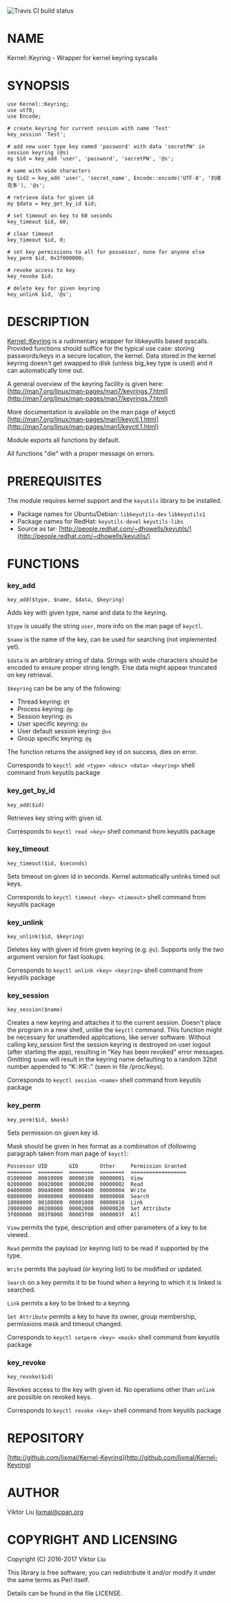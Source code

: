 <div>
    <p>
        <img src="https://travis-ci.org/lixmal/Kernel-Keyring.png?branch=master" alt="Travis CI build status">
    </p>
</div>

# NAME

Kernel::Keyring - Wrapper for kernel keyring syscalls

# SYNOPSIS

    use Kernel::Keyring;
    use utf8;
    use Encode;

    # create keyring for current session with name 'Test'
    key_session 'Test';

    # add new user type key named 'password' with data 'secretPW' in session keyring (@s)
    my $id = key_add 'user', 'password', 'secretPW', '@s';

    # same with wide characters
    my $id2 = key_add 'user', 'secret_name', Encode::encode('UTF-8', '刘维克多'), '@s';

    # retrieve data for given id
    my $data = key_get_by_id $id;

    # set timeout on key to 60 seconds
    key_timeout $id, 60;

    # clear timeout
    key_timeout $id, 0;

    # set key permissions to all for possessor, none for anyone else
    key_perm $id, 0x3f000000;

    # revoke access to key
    key_revoke $id;

    # delete key for given keyring
    key_unlink $id, '@s';

# DESCRIPTION

[Kernel::Keyring](https://metacpan.org/pod/Kernel::Keyring) is a rudimentary wrapper for libkeyutils based syscalls.
Provided functions should suffice for the typical use case: storing passwords/keys in a secure location, the kernel.
Data stored in the kernel keyring doesn't get swapped to disk (unless big\_key type is used) and it can automatically time out.

A general overview of the keyring facility is given here: [http://man7.org/linux/man-pages/man7/keyrings.7.html](http://man7.org/linux/man-pages/man7/keyrings.7.html)

More documentation is available on the man page of keyctl [http://man7.org/linux/man-pages/man1/keyctl.1.html](http://man7.org/linux/man-pages/man1/keyctl.1.html)

Module exports all functions by default.

All functions "die" with a proper message on errors.

# PREREQUISITES

The module requires kernel support and the `keyutils` library to be installed.

- Package names for Ubuntu/Debian: `libkeyutils-dev` `libkeyutils1`
- Package names for RedHat: `keyutils-devel` `keyutils-libs`
- Source as tar: [http://people.redhat.com/~dhowells/keyutils/](http://people.redhat.com/~dhowells/keyutils/)

# FUNCTIONS

### key\_add

    key_add($type, $name, $data, $keyring)

Adds key with given type, name and data to the keyring.

`$type` is usually the string `user`, more info on the man page of `keyctl`.

`$name` is the name of the key, can be used for searching (not implemented yet).

`$data` is an arbitrary string of data. Strings with wide characters should be encoded to ensure proper string length.
Else data might appear truncated on key retrieval.

`$keyring` can be be any of the following:

- Thread keyring: `@t`
- Process keyring: `@p`
- Session keyring: `@s`
- User specific keyring: `@u`
- User default session keyring: `@us`
- Group specific keyring: `@g`

The function returns the assigned key id on success, dies on error.

Corresponds to `keyctl add <type> <desc> <data> <keyring>` shell command from keyutils package

### key\_get\_by\_id

    key_add($id)

Retrieves key string with given id.

Corresponds to `keyctl read <key>` shell command from keyutils package

### key\_timeout

    key_timeout($id, $seconds)

Sets timeout on given id in seconds. Kernel automatically unlinks timed out keys.

Corresponds to `keyctl timeout <key> <timeout>` shell command from keyutils package

### key\_unlink

    key_unlink($id, $keyring)

Deletes key with given id from given keyring (e.g. `@s`). Supports only the two argument version for fast lookups.

Corresponds to `keyctl unlink <key> <keyring>` shell command from keyutils package

### key\_session

    key_session($name)

Creates a new keyring and attaches it to the current session. Doesn't place the program in a new shell, unlike the `keyctl` command.
This function might be necessary for unattended applications, like server software.
Without calling key\_session first the session keyring is destroyed on user logout (after starting the app), resulting in "Key has been revoked" error messages.
Omitting `$name` will result in the keyring name defaulting to a random 32bit number appended to "K::KR::" (seen in file /proc/keys).

Corresponds to `keyctl session <name>` shell command from keyutils package

### key\_perm

    key_perm($id, $mask)

Sets permission on given key id.

Mask should be given in hex format
as a combination of (following paragraph taken from man page of `keyctl`:

    Possessor UID       GID       Other     Permission Granted
    ========  ========  ========  ========  ==================
    01000000  00010000  00000100  00000001  View
    02000000  00020000  00000200  00000002  Read
    04000000  00040000  00000400  00000004  Write
    08000000  00080000  00000800  00000008  Search
    10000000  00100000  00001000  00000010  Link
    20000000  00200000  00002000  00000020  Set Attribute
    3f000000  003f0000  00003f00  0000003f  All

`View` permits the type, description and other parameters of a key to be viewed.

`Read` permits the payload (or keyring list) to be read if supported by the type.

`Write` permits the payload (or keyring list) to be modified or updated.

`Search` on a key permits it to be found when a keyring to which it is linked is searched.

`Link` permits a key to be linked to a keyring.

`Set Attribute` permits a key to have its owner, group membership, permissions mask and timeout changed.

Corresponds to `keyctl setperm <key> <mask>` shell command from keyutils package

### key\_revoke

    key_revoke($id)

Revokes access to the key with given id. No operations other than `unlink` are possible on revoked keys.

Corresponds to `keyctl revoke <key>` shell command from keyutils package

# REPOSITORY

[http://github.com/lixmal/Kernel-Keyring](http://github.com/lixmal/Kernel-Keyring)

# AUTHOR

Viktor Liu <lixmal@cpan.org>

# COPYRIGHT AND LICENSING

Copyright (C) 2016-2017 Viktor Liu

This library is free software; you can redistribute it and/or modify
it under the same terms as Perl itself.

Details can be found in the file LICENSE.

